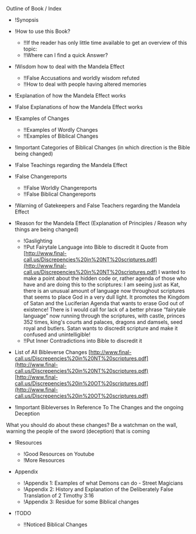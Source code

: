 
Outline of Book / Index

-   !Synopsis
    
-   !How to use this Book?
    
    -   !!If the reader has only little time available to get an overview of this topic:
    -   !!Where can I find a quick Answer?
-   !Wisdom how to deal with the Mandela Effect
    
    -   !!False Accusations and worldly wisdom refuted
    -   !!How to deal with people having altered memories
-   !Explanation of how the Mandela Effect works
    
-   !False Explanations of how the Mandela Effect works
    
-   !Examples of Changes
    
    -   !!Examples of Wordly Changes
    -   !!Examples of Biblical Changes
-   !Important Categories of Biblical Changes (in which direction is the Bible being changed)
    
-   !False Teachings regarding the Mandela Effect
    
-   !False Changereports
    
    -   !!False Worldly Changereports
    -   !!False Biblical Changereports
-   !Warning of Gatekeepers and False Teachers regarding the Mandela Effect
    
-   !Reason for the Mandela Effect (Explanation of Principles / Reason why things are being changed)
    
    -   !Gaslighting
    -   !!Put Fairytale Language into Bible to discredit it Quote from  [http://www.final-call.us/Discrepencies%20in%20NT%20scriptures.pdf](http://www.final-call.us/Discrepencies%20in%20NT%20scriptures.pdf)  I wanted to make a point about the hidden code or, rather agenda of those who have and are doing this to the scriptures: I am seeing just as Kat, there is an unusual amount of language now throughout scriptures that seems to place God in a very dull light. It promotes the Kingdom of Satan and the Luciferian Agenda that wants to erase God out of existence! There is I would call for lack of a better phrase “fairytale language” now running through the scriptures, with castle, princes 352 times, king's courts and palaces, dragons and damsels, seed royal and butlers. Satan wants to discredit scripture and make it confused and unintelligible!
    -   !!Put Inner Contradictions into Bible to discredit it
-   List of All Bibleverse Changes  [http://www.final-call.us/Discrepencies%20in%20NT%20scriptures.pdf](http://www.final-call.us/Discrepencies%20in%20NT%20scriptures.pdf)  [http://www.final-call.us/Discrepencies%20in%20OT%20scriptures.pdf](http://www.final-call.us/Discrepencies%20in%20OT%20scriptures.pdf)
    
-   !Important Bibleverses In Reference To The Changes and the ongoing Deception
    

What you should do about these changes? Be a watchman on the wall, warning the people of the sword (deception) that is coming

-   !Resources
    
    -   !Good Resources on Youtube
    -   !More Resources
-   Appendix
    
    -   !Appendix 1: Examples of what Demons can do - Street Magicians
    -   !Appendix 2: History and Explanation of the Deliberately False Translation of 2 Timothy 3:16
    -   !Appendix 3: Residue for some Biblical changes
-   !TODO
    
    -   !!Noticed Biblical Changes
<!--stackedit_data:
eyJoaXN0b3J5IjpbOTYwOTAxOTgxXX0=
-->